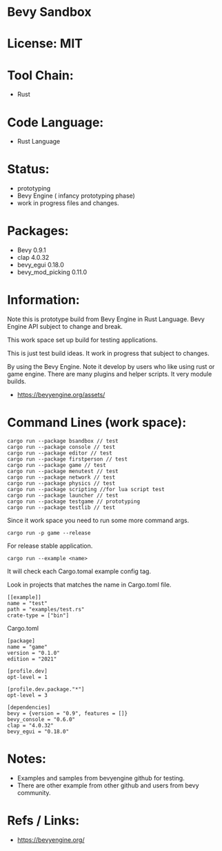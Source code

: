 # Bevy Sandbox

# License: MIT

# Tool Chain:
 * Rust

# Code Language:
 * Rust Language

# Status:
 * prototyping
 * Bevy Engine ( infancy prototyping phase)
 * work in progress files and changes.
 
# Packages:
 * Bevy 0.9.1
 * clap 4.0.32
 * bevy_egui 0.18.0
 * bevy_mod_picking 0.11.0

# Information:
  Note this is prototype build from Bevy Engine in Rust Language. Bevy Engine API subject to change and break.
  
  This work space set up build for testing applications.

  This is just test build ideas. It work in progress that subject to changes.

  By using the Bevy Engine. Note it develop by users who like using rust or game engine. There are many plugins and helper scripts. It very module builds.

  * https://bevyengine.org/assets/

# Command Lines (work space):
```
cargo run --package bsandbox // test
cargo run --package console // test
cargo run --package editor // test
cargo run --package firstperson // test
cargo run --package game // test
cargo run --package menutest // test
cargo run --package network // test
cargo run --package physics // test
cargo run --package scripting //for lua script test
cargo run --package launcher // test
cargo run --package testgame // prototyping
cargo run --package testlib // test

```
Since it work space you need to run some more command args.

```
cargo run -p game --release
```
  For release stable application.

```
cargo run --example <name>
```
  It will check each Cargo.tomal example config tag.

Look in projects that matches the name in Cargo.toml file.
```
[[example]]
name = "test"
path = "examples/test.rs"
crate-type = ["bin"]
```

Cargo.toml
```
[package]
name = "game"
version = "0.1.0"
edition = "2021"

[profile.dev]
opt-level = 1

[profile.dev.package."*"]
opt-level = 3

[dependencies]
bevy = {version = "0.9", features = []}
bevy_console = "0.6.0"
clap = "4.0.32"
bevy_egui = "0.18.0"
```

# Notes:
 * Examples and samples from bevyengine github for testing.
 * There are other example from other github and users from bevy community.

# Refs / Links:
 * https://bevyengine.org/
